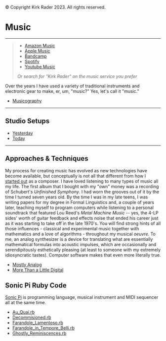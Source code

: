 &copy; Copyright Kirk Rader 2023. All rights reserved.

# Music

---

> - [Amazon Music](amazon.md)
> - [Apple Music](apple.md)
> - [Bandcamp](bandcamp.md)
> - [Spotify](spotify.md)
> - [Youtube Music](youtube.md)
>
> _Or search for "Kirk Rader" on the music service you prefer_

Over the years I have used a variety of traditional
instruments and electronic gear to make, er, um, "music?"
Yes, let's call it "music."

- [Musicography](musicography/musicography.md)

---

## Studio Setups

- [Yesterday](yesterday.md)
- [Today](today.md)

---

## Approaches & Techniques

My process for creating music has evolved as new technologies have become
available, but conceptually is not all that different from how I [started
out](./yesterday.md) as a composer. I have loved listening to many types of
music all my life. The first album that I bought with my "own" money was a
recording of Schubert's _Unfinished Symphony_. I had worn the grooves out of it
by the time I turned seven years old. By the time I was in my late teens, I was
writing papers for my degree in Formal Linguistics and, a couple of years later,
teaching myself to program computers while listening to a personal soundtrack
that featured Lou Reed's _Metal Machine Music_ -- yes, the 4-LP sides' worth of
guitar feedback and effects noise that ended his career just as it was starting
to take off in the late 1970's. You will find strong hints of all those
influences - classical and experimental music together with mathematics and a
love of algorithms - throughout my musical _oeuvre_. To me, an analog
synthesizer is a device for translating what are essentially mathematical
formulas into acoustic impulses, which are occasionally and serendipitously
esthetically pleasing (at least to someone with my extremely idiosyncratic
tastes). Computer software makes that even more literally true.

- [Mostly Analog](analog.md)
- [More Than a Little Digital](digital.md)

## Sonic Pi Ruby Code

[Sonic Pi](https://sonic-pi.net/) is programming language, musical instrument
and MIDI sequencer all at the same time.

- [Au_Quai.rb](sonicpi/Au_Quai.md)
- [Decommisioned.rb](sonicpi/Decommisioned.md)
- [Farandole_Lamentoso.rb](sonicpi/Farandole_Lamentoso.md)
- [Farandole_in_Tempore_Belli.rb](sonicpi/Farandole_in_Tempore_Belli.md)
- [Ghostly_Reminiscences.rb](sonicpi/Ghostly_Reminiscences.md)
